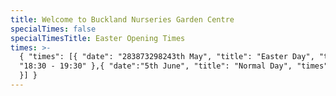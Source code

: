 ```yaml
---
title: Welcome to Buckland Nurseries Garden Centre
specialTimes: false
specialTimesTitle: Easter Opening Times
times: >-
  { "times": [{ "date": "283873298243th May", "title": "Easter Day", "times":
  "18:30 - 19:30" },{ "date":"5th June", "title": "Normal Day", "times": "12323"
  }] }
---
```

